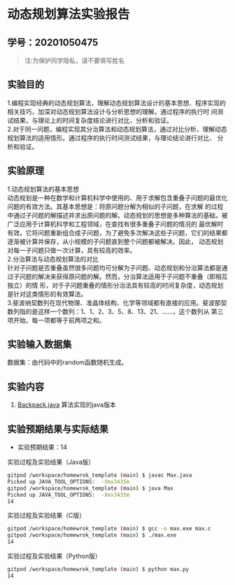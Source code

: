 # 动态规划算法实验报告

## 学号：20201050475

>注:为保护同学隐私，请不要填写姓名

## 实验目的

1.编程实现经典的动态规划算法，理解动态规划算法设计的基本思想、程序实现的相关技巧，加深对动态规划算法设计与分析思想的理解。通过程序的执行时
间测试结果，与理论上的时间复杂度结论进行对比、分析和验证。  
2.对于同一问题，编程实现其分治算法和动态规划算法，通过对比分析，理解动态规划算法的适用情形。通过程序的执行时间测试结果，与理论结论进行对比、
分析和验证。

## 实验原理

1.动态规划算法的基本思想  
动态规划是一种在数学和计算机科学中使用的、用于求解包含重叠子问题的最优化问题的有效方法。其基本思想是：将原问题分解为相似的子问题，在求解
的过程中通过子问题的解描述并求出原问题的解。动态规划的思想是多种算法的基础，被广泛应用于计算机科学和工程领域，在查找有很多重叠子问题的情况的
最优解时有效。它将问题重新组合成子问题，为了避免多次解决这些子问题，它们的结果都逐渐被计算并保存，从小规模的子问题直到整个问题都被解决。因此，
动态规划对每一子问题只做一次计算，具有较高的效率。  
2.分治算法与动态规划算法的对比  
针对子问题是否重叠虽然很多问题均可分解为子问题、动态规划和分治算法都是通过子问题的解决来获得原问题的解。然而，分治算法适用于子问题不重叠（即相互独立）的情
形，对于子问题重叠的情形分治法具有较高的时间复杂度，动态规划是针对这类情形的有效算法。  
3.斐波纳契数列在现代物理、准晶体结构、化学等领域都有直接的应用。斐波那契数列指的是这样一个数列：1、1、2、3、5、8、13、21、……，这个数列从
第三项开始，每一项都等于前两项之和。

## 实验输入数据集

数据集：由代码中的random函数随机生成。

## 实验内容

1. [Backpack.java](Backpack.java) 算法实现的java版本

## 实验预期结果与实际结果
+ 实验预期结果：14

实验过程及实验结果（Java版）

```bash
gitpod /workspace/homewrok_template (main) $ javac Max.java
Picked up JAVA_TOOL_OPTIONS:  -Xmx3435m
gitpod /workspace/homewrok_template (main) $ java Max
Picked up JAVA_TOOL_OPTIONS:  -Xmx3435m
14

```

实验过程及实验结果（C版）

```bash
gitpod /workspace/homewrok_template (main) $ gcc -o max.exe max.c
gitpod /workspace/homewrok_template (main) $ ./max.exe 
14

```

实验过程及实验结果（Python版）

```bash
gitpod /workspace/homewrok_template (main) $ python max.py 
14

```
